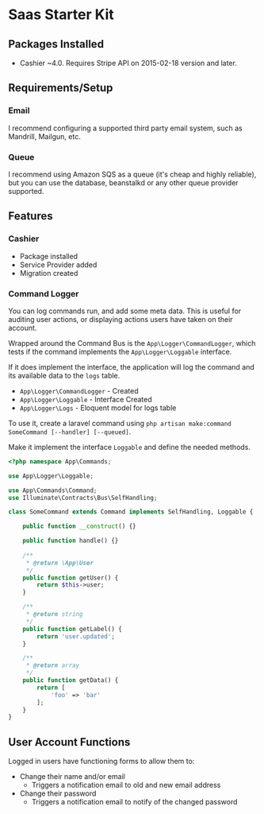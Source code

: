 # Saas Starter Kit

## Packages Installed

* Cashier ~4.0. Requires Stripe API on 2015-02-18 version and later.

## Requirements/Setup

### Email

I recommend configuring a supported third party email system, such as Mandrill, Mailgun, etc.

### Queue

I recommend using Amazon SQS as a queue (it's cheap and highly reliable), but you can use the database, beanstalkd or 
any other queue provider supported.

## Features

### Cashier

* Package installed
* Service Provider added
* Migration created

### Command Logger

You can log commands run, and add some meta data. This is useful for auditing user actions, or displaying actions users
 have taken on their account.

Wrapped around the Command Bus is the `App\Logger\CommandLogger`, which tests if the command implements the
`App\Logger\Loggable` interface.

If it does implement the interface, the application will log the command and its available data to the `logs` table.

* `App\Logger\CommandLogger` - Created
* `App\Logger\Loggable` - Interface Created
* `App\Logger\Logs` - Eloquent model for logs table

To use it, create a laravel command using `php artisan make:command SomeCommand [--handler] [--queued]`.

Make it implement the interface `Loggable` and define the needed methods.

```php
<?php namespace App\Commands;

use App\Logger\Loggable;

use App\Commands\Command;
use Illuminate\Contracts\Bus\SelfHandling;

class SomeCommand extends Command implements SelfHandling, Loggable {

    public function __construct() {}

    public function handle() {}
    
    /**
     * @return \App\User
     */
    public function getUser() {
        return $this->user;
    }

    /**
     * @return string
     */
    public function getLabel() {
        return 'user.updated';
    }

    /**
     * @return array
     */
    public function getData() {
        return [
            'foo' => 'bar'
        ];
    }
}
```

## User Account Functions

Logged in users have functioning forms to allow them to:

* Change their name and/or email
    * Triggers a notification email to old and new email address
* Change their password
    * Triggers a notification email to notify of the changed password